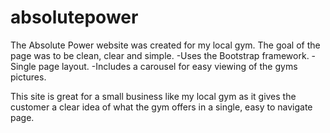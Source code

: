 # absolutepower
The Absolute Power website was created for my local gym. The goal of the page was to be clean, clear and simple. 
-Uses the Bootstrap framework.
-Single page layout.
-Includes a carousel for easy viewing of the gyms pictures. 

This site is great for a small business like my local gym as it gives the customer a clear idea of what the gym offers in a single, easy to
navigate page.

